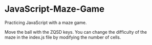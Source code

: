# JavaScript-Maze-Game
Practicing JavaScript with a maze game. 

Move the ball with the ZQSD keys.
You can change the difficulty of the maze in the index.js file by modifying the number of cells.

